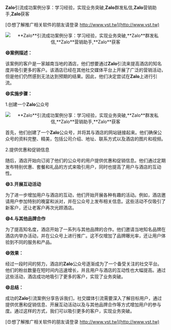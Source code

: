 **Zalo**引流成功案例分享：学习经验，实现业务突破,**Zalo**群发私信,**Zalo**营销助手,**Zalo**获客

[😍想了解推广相关软件的朋友请登录 http://www.vst.tw](http://www.vst.tw)

 <center><img src="https://vst.tw/MP4/tuiguang/png/6.png" alt="**Zalo**引流成功案例分享：学习经验，实现业务突破,**Zalo**群发私信,**Zalo**营销助手,**Zalo**获客"></center>

**😄案例描述：**

该案例的客户是一家越南当地的酒店，他们想要通过**Zalo**引流来提高酒店的知名度并吸引更多的客户。该酒店已经在其他社交媒体平台上开展了广泛的营销活动，但是他们仍然感到无法达到预期的结果。因此，他们决定尝试在**Zalo**上进行引流。

**😄实施步骤：**

1.创建一个**Zalo**公众号

 <center><img src="https://vst.tw/MP4/tuiguang/png/1.png" alt="**Zalo**引流成功案例分享：学习经验，实现业务突破,**Zalo**群发私信,**Zalo**营销助手,**Zalo**获客"></center>

首先，他们创建了一个**Zalo**公众号，并将其与酒店的网站链接起来。他们确保公众号的资料完整、精美，包括公司介绍、地址、联系方式以及酒店的图片和视频。

2.提供优惠和促销信息

随后，酒店开始向订阅了他们的公众号的用户提供优惠和促销信息。他们通过定期发布特别优惠、套餐和礼品的方式来吸引用户，同时也提高了用户与酒店的互动性。

**😄3.开展互动活动**

为了进一步增加用户与酒店的互动，他们开始开展各种有趣的活动。例如，酒店邀请用户参加特别的晚宴和派对，并在公众号上发布相关信息。这些活动不仅吸引了新客户，还让老客户再次光顾酒店。

**😄4.与其他品牌合作**

为了提高知名度，酒店开始了一系列与其他品牌的合作。他们邀请当地知名品牌在酒店内举办活动，并在公众号上进行推广。这不仅增加了品牌曝光率，还让用户体验到不同的服务和产品。

**😄效果：**

经过一段时间的努力，酒店的**Zalo**公众号逐渐成为了一个备受关注的社交平台。他们的粉丝数量在短时间内迅速增长，并且用户与酒店的互动性也大幅提高。通过这些活动，酒店成功地吸引了更多的客户，实现了业务突破。

**😄总结：**

成功的**Zalo**引流案例分享告诉我们，社交媒体引流需要深入了解目标用户，通过提供优惠和促销信息、开展互动活动以及与其他品牌合作等方式增加用户的参与度。通过这样的方式，我们可以吸引更多的客户，实现业务突破。

[😍想了解推广相关软件的朋友请登录 http://www.vst.tw](http://www.vst.tw)




